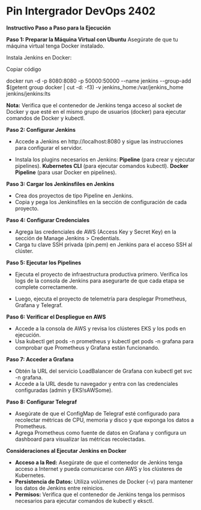 # Pin Intergrador DevOps 2402

**Instructivo Paso a Paso para la Ejecución**

**Paso 1: Preparar la Máquina Virtual con Ubuntu**
Asegúrate de que tu máquina virtual tenga Docker instalado.

Instala Jenkins en Docker:

Copiar código

docker run -d -p 8080:8080 -p 50000:50000 --name jenkins --group-add $(getent group docker | cut -d: -f3) -v jenkins_home:/var/jenkins_home jenkins/jenkins:lts

**Nota:** Verifica que el contenedor de Jenkins tenga acceso al socket de Docker y que esté en el mismo grupo de usuarios (docker) para ejecutar comandos de Docker y kubectl.

**Paso 2: Configurar Jenkins**
- Accede a Jenkins en http://localhost:8080 y sigue las instrucciones para configurar el servidor.

- Instala los plugins necesarios en Jenkins:
    **Pipeline** (para crear y ejecutar pipelines).
    **Kubernetes CLI** (para ejecutar comandos kubectl).
    **Docker Pipeline** (para usar Docker en pipelines).

**Paso 3: Cargar los Jenkinsfiles en Jenkins**
- Crea dos proyectos de tipo Pipeline en Jenkins.
- Copia y pega los Jenkinsfiles en la sección de configuración de cada proyecto.

**Paso 4: Configurar Credenciales**
- Agrega las credenciales de AWS (Access Key y Secret Key) en la sección de Manage Jenkins > Credentials.
- Carga tu clave SSH privada (pin.pem) en Jenkins para el acceso SSH al clúster.

**Paso 5: Ejecutar los Pipelines**
- Ejecuta el proyecto de infraestructura productiva primero. Verifica los logs de la consola de Jenkins para asegurarte de que cada etapa se complete correctamente.

- Luego, ejecuta el proyecto de telemetría para desplegar Prometheus, Grafana y Telegraf.

**Paso 6: Verificar el Despliegue en AWS**
- Accede a la consola de AWS y revisa los clústeres EKS y los pods en ejecución.
- Usa kubectl get pods -n prometheus y kubectl get pods -n grafana para comprobar que Prometheus y Grafana están funcionando.

**Paso 7: Acceder a Grafana**
- Obtén la URL del servicio LoadBalancer de Grafana con kubectl get svc -n grafana.
- Accede a la URL desde tu navegador y entra con las credenciales configuradas (admin y EKS!sAWSome).

**Paso 8: Configurar Telegraf**
- Asegúrate de que el ConfigMap de Telegraf esté configurado para recolectar métricas de CPU, memoria y disco y que exponga los datos a Prometheus.
- Agrega Prometheus como fuente de datos en Grafana y configura un dashboard para visualizar las métricas recolectadas.

**Consideraciones al Ejecutar Jenkins en Docker**
- **Acceso a la Red:** Asegúrate de que el contenedor de Jenkins tenga acceso a Internet y pueda comunicarse con AWS y los clústeres de Kubernetes.
- **Persistencia de Datos:** Utiliza volúmenes de Docker (-v) para mantener los datos de Jenkins entre reinicios.
- **Permisos:** Verifica que el contenedor de Jenkins tenga los permisos necesarios para ejecutar comandos de kubectl y eksctl.
